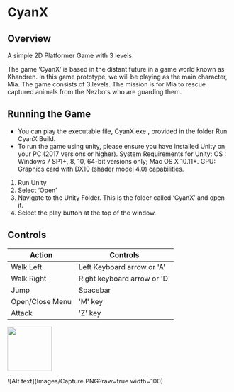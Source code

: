 # CyanX #

## Overview ##
A simple 2D Platformer Game with 3 levels.

The game ‘CyanX’ is based in the distant future in a game world known as Khandren.
In this game prototype, we will be playing as the main character, Mia. The game
consists of 3 levels. The mission is for Mia to rescue captured animals from
the Nezbots who are guarding them.

## Running the Game ##
* You can play the executable file, CyanX.exe , provided in the folder Run CyanX Build.
* To run the game using unity, please ensure you have installed Unity on your PC (2017
versions or higher).
System Requirements for Unity:
OS : Windows 7 SP1+, 8, 10, 64-bit versions only; Mac OS X 10.11+.
GPU: Graphics card with DX10 (shader model 4.0) capabilities.

1. Run Unity
2. Select ‘Open’
3. Navigate to the Unity Folder. This is the folder called ‘CyanX’ and open it.
4. Select the play button at the top of the window.

## Controls ##
Action  	  	| Controls
--------------- | -------------
Walk Left 	  	| Left Keyboard arrow or 'A'
Walk Right	  	| Right keyboard arrow or 'D'
Jump		  	| Spacebar
Open/Close Menu | 'M' key
Attack			| 'Z' key


<img src="https://github.com/vondreii/CyanX/tree/master/Images/Capture.PNG" width="100" height="100">

![Alt text](Images/Capture.PNG?raw=true width=100)